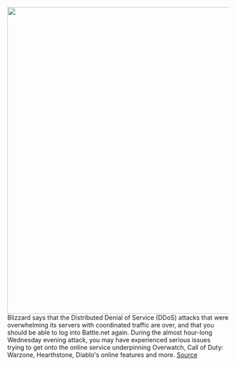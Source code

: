 <img src='https://cdn.vox-cdn.com/thumbor/kHZ_j2BGo5td9ZPDJOqEYDHwpZ4=/0x0:900x506/1200x800/filters:focal(378x181:522x325)/cdn.vox-cdn.com/uploads/chorus_image/image/70190456/battlenetlogo.0.jpg' width='700px' /><br/>
Blizzard says that the Distributed Denial of Service (DDoS) attacks that were overwhelming its servers with coordinated traffic are over, and that you should be able to log into Battle.net again. During the almost hour-long Wednesday evening attack, you may have experienced serious issues trying to get onto the online service underpinning Overwatch, Call of Duty: Warzone, Hearthstone, Diablo's online features and more.
<a href='https://www.theverge.com/2021/11/24/22801521/blizzard-battle-net-down-ddos-attack-warzone-overwatch'> Source <a/>
